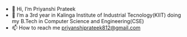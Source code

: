 - 👋 Hi, I’m Priyanshi Prateek
- 🌱 I’m a 3rd year in Kalinga Institute of Industrial Tecnology(KIIT) doing my B.Tech in Computer Science and Engineering(CSE)
- 📫 How to reach me priyanshiprateek812@gmail.com

<!---
PriyanshiPrateek812/PriyanshiPrateek812 is a ✨ special ✨ repository because its `README.md` (this file) appears on your GitHub profile.
You can click the Preview link to take a look at your changes.
--->
